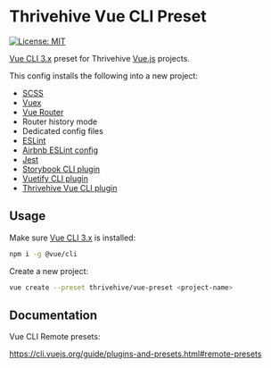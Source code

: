 # Thrivehive Vue CLI Preset

[![License: MIT](https://img.shields.io/badge/License-MIT-green.svg)](https://opensource.org/licenses/MIT)

[Vue CLI 3.x](https://cli.vuejs.org/) preset for Thrivehive [Vue.js](https://vuejs.org/) projects. 

This config installs the following into a new project:

- [SCSS](https://sass-lang.com/documentation/file.SCSS_FOR_SASS_USERS.html)
- [Vuex](https://github.com/vuejs/vuex)
- [Vue Router](https://github.com/vuejs/vuex)
- Router history mode
- Dedicated config files
- [ESLint](https://github.com/eslint/eslint)
- [Airbnb ESLint config](https://github.com/vuejs/vue-cli/tree/dev/packages/@vue/eslint-config-airbnb#readme)
- [Jest](https://github.com/facebook/jest/)
- [Storybook CLI plugin](https://github.com/storybooks/vue-cli-plugin-storybook)
- [Vuetify CLI plugin](https://github.com/vuetifyjs/vue-cli-plugin-vuetify)
- [Thrivehive Vue CLI plugin](https://github.com/thrivehive/vue-cli-plugin-thrivehive)

## Usage

Make sure [Vue CLI 3.x](https://cli.vuejs.org/) is installed:

```bash
npm i -g @vue/cli
```

Create a new project:

```bash
vue create --preset thrivehive/vue-preset <project-name>
```

## Documentation

Vue CLI Remote presets:

https://cli.vuejs.org/guide/plugins-and-presets.html#remote-presets
